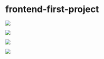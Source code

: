 # frontend-first-project

<a href="https://codeclimate.com/github/codeclimate/codeclimate/maintainability"><img src="https://api.codeclimate.com/v1/badges/a99a88d28ad37a79dbf6/maintainability" /></a>

<a href="https://codeclimate.com/github/codeclimate/codeclimate/test_coverage"><img src="https://api.codeclimate.com/v1/badges/a99a88d28ad37a79dbf6/test_coverage" /></a>

<a><img src="https://travis-ci.com/AlexEsipova/frontend-project-lvl1.svg?branch=master" /></a>

<a href="https://asciinema.org/a/jDEs1BWZ5RgNWL7EB58UdYf4L" target="_blank"><img src="https://asciinema.org/a/jDEs1BWZ5RgNWL7EB58UdYf4L.svg" /></a>
